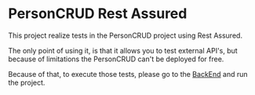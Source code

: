 # PersonCRUD Rest Assured

This project realize tests in the PersonCRUD project using Rest Assured.

The only point of using it, is that it allows you to test external API's, but because of limitations the PersonCRUD can't be deployed for free.

Because of that, to execute those tests, please go to the [BackEnd](https://github.com/AurorinhaBoreal/PersonCRUD-BackEnd) and run the project.